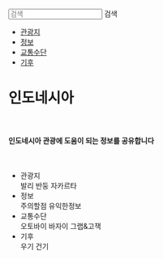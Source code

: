 <html lang="ko">
<head>
  <link href="https://fonts.googleapis.com/css2?family=Noto+Sans+KR:wght@300;400&display=swap" rel="stylesheet">
  <link rel="stylesheet" type="text/css" href="style.css">
</head>
<body>
  <div class="wrap">
    <div class="intro_bg">
      <div class="header">
        <div class="searchArea">
          <form>
            <input type="search" placeholder="검색">
            <span>검색</span>
          </form>
        </div>
        <ul class="nav">
          <li><a href="#">관광지</a></li>
          <li><a href="#">정보</a></li>
          <li><a href="#">교통수단</a></li>
          <li><a href="#">기후</a></li>  
        </ul>
      </div>
      <div class="intro_text">
        <h1>인도네시아</h1>
        <br>
        <h4>인도네시아 관광에 도움이 되는 정보를 공유합니다</h4>
        <br>
        <ul class="amount"> 
          <li>
          <div class="contents1">관광지</div>
          <div class="result">발리 반둥 자카르타</div>
          </li>
          <li>
          <div class="contents1">정보</div>
          <div class="result">주의할점 유익한정보</div>
          </li>
          <li>
          <div class="contents1">교통수단</div>
          <div class="result">오토바이 바자이 그랩&고잭</div>
          </li>
          <li>
          <div class="contents1">기후</div>
          <div class="result">우기 건기</div>
          </li>  
        </ul>
      </div>
    </div>
  </div>
</body>
</html>

